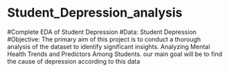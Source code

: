 # Student_Depression_analysis
#Complete EDA of Student Depression
#Data:
Student Depression
#Objective:
The primary aim of this project is to conduct a thorough analysis of the dataset to identify significant insights. Analyzing Mental Health Trends and Predictors Among Students. our main goal will be to find the cause of depression according to this data
